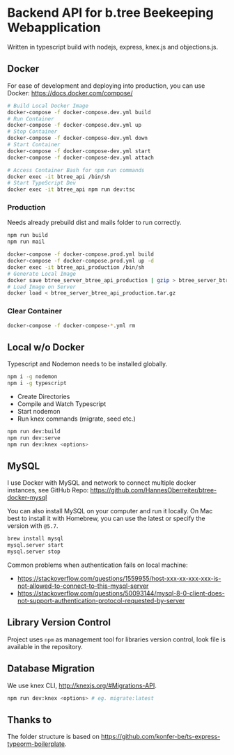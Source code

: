 # Backend API for b.tree Beekeeping Webapplication

Written in typescript build with nodejs, express, knex.js and objections.js.

## Docker

For ease of development and deploying into production, you can use Docker: <https://docs.docker.com/compose/>

```bash
# Build Local Docker Image
docker-compose -f docker-compose.dev.yml build
# Run Container
docker-compose -f docker-compose.dev.yml up
# Stop Container 
docker-compose -f docker-compose-dev.yml down
# Start Container
docker-compose -f docker-compose-dev.yml start
docker-compose -f docker-compose-dev.yml attach

# Access Container Bash for npm run commands
docker exec -it btree_api /bin/sh
# Start TypeScript Dev
docker exec -it btree_api npm run dev:tsc
```

### Production

Needs already prebuild dist and mails folder to run correctly.

```bash
npm run build
npm run mail
```

```bash
docker-compose -f docker-compose.prod.yml build
docker-compose -f docker-compose.prod.yml up -d
docker exec -it btree_api_production /bin/sh
# Generate Local Image
docker save btree_server_btree_api_production | gzip > btree_server_btree_api_production.tar.gz
# Load Image on Server
docker load < btree_server_btree_api_production.tar.gz
```

### Clear Container

```bash
docker-compose -f docker-compose-*.yml rm
```

## Local w/o Docker

Typescript and Nodemon needs to be installed globally.

```bash
npm i -g nodemon
npm i -g typescript
```

- Create Directories
- Compile and Watch Typescript
- Start nodemon
- Run knex commands (migrate, seed etc.)

```bash
npm run dev:build 
npm run dev:serve
npm run dev:knex <options>
```

## MySQL

I use Docker with MySQL and network to connect multiple docker instances, see GitHub Repo: <https://github.com/HannesOberreiter/btree-docker-mysql>

You can also install MySQL on your computer and run it locally. On Mac best to install it with Homebrew, you can use the latest or specify the version with `@5.7`.

```bash
brew install mysql
mysql.server start
mysql.server stop
```

Common problems when authentication fails on local machine:

- <https://stackoverflow.com/questions/1559955/host-xxx-xx-xxx-xxx-is-not-allowed-to-connect-to-this-mysql-server>
- <https://stackoverflow.com/questions/50093144/mysql-8-0-client-does-not-support-authentication-protocol-requested-by-server>

## Library Version Control

Project uses `npm` as management tool for libraries version control, look file is available in the repository.

## Database Migration

We use knex CLI, <http://knexjs.org/#Migrations-API>.

```bash
npm run dev:knex <options> # eg. migrate:latest
```

## Thanks to

The folder structure is based on <https://github.com/konfer-be/ts-express-typeorm-boilerplate>.
